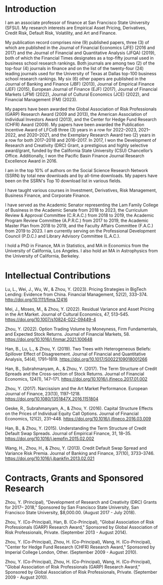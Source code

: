 # Introduction

I am an associate professor of finance at San Francisco State University (SFSU). My research interests are Empirical Asset Pricing, Derivatives, Credit Risk, Default Risk, Volatility, and Art and Finance.

My publication record comprises nine (9) published papers, three (3) of which are published in the Journal of Financial Economics (JFE) (2016 and 2017) and the Journal of Financial and Quantitative Analysis (JFQA) (2019), both of which the Financial Times designates as a top-fifty journal used in business school research rankings. Both journals are among two (2) of the top-four (4) journals in finance and on the list of the twenty-four (24) leading journals used for the University of Texas at Dallas top-100 business school research rankings. My six (6) other papers are published in the Journal of Banking and Finance (JBF) (2013), Journal of Empirical Finance (JEF) (2015), European Journal of Finance (EJF) (2017), Journal of Financial Markets (JFM) (2022), Journal of Cultural Economics (JCE) (2022), and Financial Management (FM) (2023).

My papers have been awarded the Global Association of Risk Professionals (GARP) Research Award (2009 and 2013), the American Association of Individual Investors Award (2013), and the Center for Hedge Fund Research (CHFR) Award (2009). My papers have been awarded the Publication Incentive Award of LFCoB three (3) years in a row for 2022–2023, 2021–2022, and 2020–2021, and the Exemplary Research Award two (2) years in a row for both 2017–2018 and 2016–2017. In 2017, I won the Development of Research and Creativity (DRC) Grant, a prestigious and highly selective award/grant, funded by the California State University (CSU) Chancellor’s Office. Additionally, I won the Pacific Basin Finance Journal Research Excellence Award in 2016.

I am in the top 10% of authors on the Social Science Research Network (SSRN) by total new downloads and by all-time downloads. My papers have been on the SSRN's Top 10 download list in various fields.

I have taught various courses in Investment, Derivatives, Risk Management, Business Finance, and Corporate Finance.

I have served as the Academic Senator representing the Lam Family College of Business in the Academic Senate from 2018 to 2023, the Curriculum Review & Approval Committee (C.R.A.C.) from 2018 to 2019, the Academic Program Review Committee (A.P.R.C.) from 2017 to 2019, the Academic Master Plan from 2018 to 2019, and the Faculty Affairs Committee (F.A.C.) from 2019 to 2023. I am currently serving on the Professional Development Council (P.D.C.) and Library Advisory Committee (L.A.C.).

I hold a PhD in Finance, MA in Statistics, and MA in Economics from the University of California, Los Angeles. I also hold an MA in Astrophysics from the University of California, Berkeley.

# Intellectual Contributions

Lu, L., Wei, J., Wu, W., & Zhou, Y. (2023). Pricing Strategies in BigTech Lending: Evidence from China. Financial Management, 52(2), 333–374. http://doi.org/10.1111/fima.12416

Mei, J., Moses, M., & Zhou, Y. (2022). Residual Variance and Asset Pricing in the Art Market. Journal of Cultural Economics, 47, 513–545. https://doi.org/10.1007/s10824-022-09449-4

Zhou, Y. (2022). Option Trading Volume by Moneyness, Firm Fundamentals, and Expected Stock Returns. Journal of Financial Markets, 58. https://doi.org/10.1016/j.finmar.2021.100648

Han, B., Lu, L., & Zhou, Y. (2019). Two Trees with Heterogeneous Beliefs: Spillover Effect of Disagreement. Journal of Financial and Quantitative Analysis, 54(4), 1791–1819. https://doi.org/10.1017/S0022109018001266

Han, B., Subrahmanyam, A., & Zhou, Y. (2017). The Term Structure of Credit Spreads and the Cross-section of Stock Returns. Journal of Financial Economics, 124(1), 147–171. https://doi.org/10.1016/j.jfineco.2017.01.002

Zhou, Y. (2017). Narcissism and the Art Market Performance. European Journal of Finance, 23(13), 1197–1218. https://doi.org/10.1080/1351847X.2016.1151804

Geske, R., Subrahmanyam, A., & Zhou, Y. (2016). Capital Structure Effects on the Prices of Individual Equity Call Options. Journal of Financial Economics, 121(2), 231–448. https://doi.org/10.1016/j.jfineco.2016.03.009

Han, B., & Zhou, Y. (2015). Understanding the Term Structure of Credit Default Swap Spreads. Journal of Empirical Finance, 31, 18–35. https://doi.org/10.1016/j.jempfin.2015.02.002

Wang, H., Zhou, H., & Zhou, Y. (2013). Credit Default Swap Spread and Variance Risk Premia. Journal of Banking and Finance, 37(10), 3733–3746. https://doi.org/10.1016/j.jbankfin.2013.02.021

# Contracts, Grants and Sponsored Research

Zhou, Y. (Principal), "Development of Research and Creativity (DRC) Grants for 2017– 2018," Sponsored by San Francisco State University, San Francisco State University, $8,000.00. (August 2017 - July 2018).

Zhou, Y. (Co-Principal), Han, B. (Co-Principal), "Global Association of Risk Professionals (GARP) Research Award," Sponsored by Global Association of Risk Professionals, Private. (September 2013 - August 2014).

Zhou, Y. (Co-Principal), Zhou, H. (Co-Principal), Wang, H. (Co-Principal), "Center for Hedge Fund Research (CHFR) Research Award," Sponsored by Imperial College London, Other. (September 2009 - August 2010).

Zhou, Y. (Co-Principal), Zhou, H. (Co-Principal), Wang, H. (Co-Principal), "Global Association of Risk Professionals (GARP) Research Award," Sponsored by Global Association of Risk Professionals, Private. (September 2009 - August 2010).
